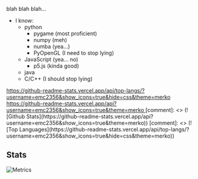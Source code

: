 blah blah blah...

- I know:  
    - python  
        + pygame (most proficient)  
        + numpy (meh)  
        + numba (yea...)  
        + PyOpenGL (I need to stop lying)  
    - JavaScript (yea... no)  
        + p5.js (kinda good)  
    - java  
    - C/C++ (I should stop lying)  

<a href="https://www.github.com/emc2356">
https://github-readme-stats.vercel.app/api/top-langs/?username=emc2356&show_icons=true&hide=css&theme=merko
</a>
<a href="https://www.github.com/emc2356">
https://github-readme-stats.vercel.app/api?username=emc2356&show_icons=true&theme=merko
</a>
[comment]: <> (![Github Stats](https://github-readme-stats.vercel.app/api?username=emc2356&show_icons=true&theme=merko))
[comment]: <> (![Top Languages](https://github-readme-stats.vercel.app/api/top-langs/?username=emc2356&show_icons=true&hide=css&theme=merko))

## Stats

![Metrics](https://metrics.lecoq.io/emc2356?template=classic&achievements=1&notable=1&isocalendar=1&lines=1&languages=1&isocalendar.duration=full-year&languages.limit=8&languages.sections=most-used&languages.colors=github&languages.threshold=0%25&languages.indepth=false&languages.categories=markup%2C%20programming&languages.recent.categories=markup%2C%20programming&languages.recent.load=300&languages.recent.days=14&achievements.threshold=C&achievements.secrets=true&achievements.display=detailed&achievements.limit=0&notable.repositories=false&config.timezone=America%2FChicago)
